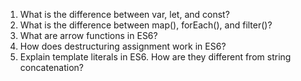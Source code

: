 

1) What is the difference between var, let, and const?
2) What is the difference between map(), forEach(), and filter()?
3) What are arrow functions in ES6?
4) How does destructuring assignment work in ES6?
5) Explain template literals in ES6. How are they different from string concatenation?
